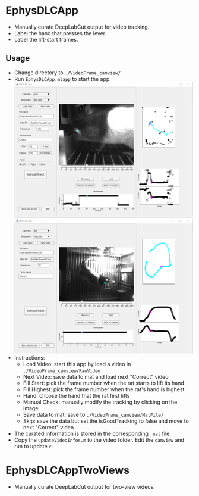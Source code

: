 # EphysDLCApp
- Manually curate DeepLabCut output for video tracking.
- Label the hand that presses the lever.
- Label the lift-start frames.

## Usage
- Change directory to `./VideoFrame_camview/`
- Run `EphysDLCApp.mlapp` to start the app.
![](./doc/EphysDLCApp_side.png)
![](./doc/EphysDLCApp_top.png)
- Instructions:
  - Load Video: start this app by load a video in `./VideoFrame_camview/RawVideo`
  - Next Video: save data to mat and load next "Correct" video
  - Fill Start: pick the frame number when the rat starts to lift its hand
  - Fill Highest: pick the frame number when the rat's hand is highest
  - Hand: choose the hand that the rat first lifts
  - Manual Check: manually modify the tracking by clicking on the image
  - Save data to mat: save to `./VideoFrame_camview/MatFile/`
  - Skip: save the data but set the isGoodTracking to false and move to next "Correct" video
- The curated information is stored in the corresponding `.mat` file.
- Copy the `updateVideoInfos.m` to the video folder. Edit the `camview` and run to update `r`.

# EphysDLCAppTwoViews
- Manually curate DeepLabCut output for two-view videos.
